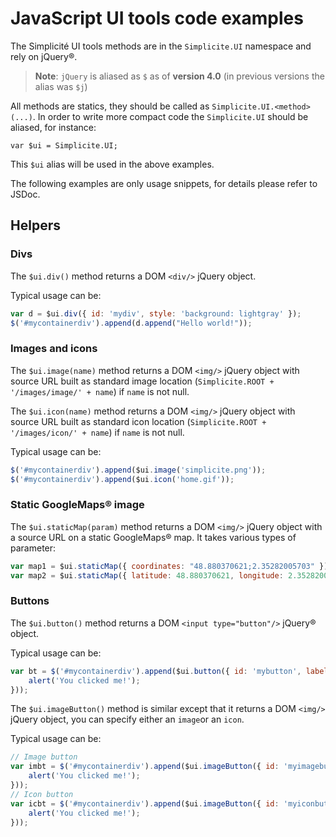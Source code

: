 JavaScript UI tools code examples
=================================

The Simplicité UI tools methods are in the `Simplicite.UI` namespace and rely on jQuery&reg;.

> **Note**: `jQuery` is aliased as `$` as of **version 4.0** (in previous versions the alias was `$j`)

All methods are statics, they should be called as `Simplicite.UI.<method>(...)`.
In order to write more compact code the `Simplicite.UI` should be aliased, for instance:

	var $ui = Simplicite.UI;

This `$ui` alias will be used in the above examples.

The following examples are only usage snippets, for details please refer to JSDoc.

Helpers
-------

### Divs

The `$ui.div()` method returns a DOM `<div/>` jQuery object.

Typical usage can be:

```javascript
var d = $ui.div({ id: 'mydiv', style: 'background: lightgray' });
$('#mycontainerdiv').append(d.append("Hello world!"));
```

### Images and icons

The `$ui.image(name)` method returns a DOM `<img/>` jQuery object with source URL built as
standard image location (`Simplicite.ROOT + '/images/image/' + name`) if `name` is not null.

The `$ui.icon(name)` method returns a DOM `<img/>` jQuery object with source URL built as
standard icon location (`Simplicite.ROOT + '/images/icon/' + name`) if `name` is not null.

Typical usage can be:

```javascript
$('#mycontainerdiv').append($ui.image('simplicite.png'));
$('#mycontainerdiv').append($ui.icon('home.gif'));
```

### Static GoogleMaps&reg; image

The `$ui.staticMap(param)` method returns a DOM `<img/>` jQuery object with a source URL on a static GoogleMaps&reg; map.
It takes various types of parameter:

```javascript
var map1 = $ui.staticMap({ coordinates: "48.880370621;2.35282005703" }); // E.g. Simplicite coordinates field value
var map2 = $ui.staticMap({ latitude: 48.880370621, longitude: 2.35282005703, zoom: 13, width: 200, height: 150 });
```

### Buttons

The `$ui.button()` method returns a DOM `<input type="button"/>` jQuery&reg; object.

Typical usage can be:

```javascript
var bt = $('#mycontainerdiv').append($ui.button({ id: 'mybutton', label: 'Click me !', color: 'green'}).click(function() {
	alert('You clicked me!');
}));
```

The `$ui.imageButton()` method is similar except that it returns a DOM `<img/>` jQuery object,
you can specify either an `image`or an `icon`.

Typical usage can be:

```javascript
// Image button
var imbt = $('#mycontainerdiv').append($ui.imageButton({ id: 'myimagebutton', label: 'Click me !', icon: 'home.gif'}).click(function() {
	alert('You clicked me!');
}));
// Icon button
var icbt = $('#mycontainerdiv').append($ui.imageButton({ id: 'myiconbutton', label: 'Click me !', image: 'simplicite.png'}).click(function() {
	alert('You clicked me!');
}));
```

<!-- 
### Forms

**TO BE COMPLETED**

### iFrames

**TO BE COMPLETED**

Popups
-------

**TO BE COMPLETED**

Dialogs
-------

**TO BE COMPLETED**

Areas
-----

### Simple areas

**TO BE COMPLETED**

### Tabbed areas

**TO BE COMPLETED**

### Gadget areas

**TO BE COMPLETED**

Charts
-----

**TO BE COMPLETED**
-->
